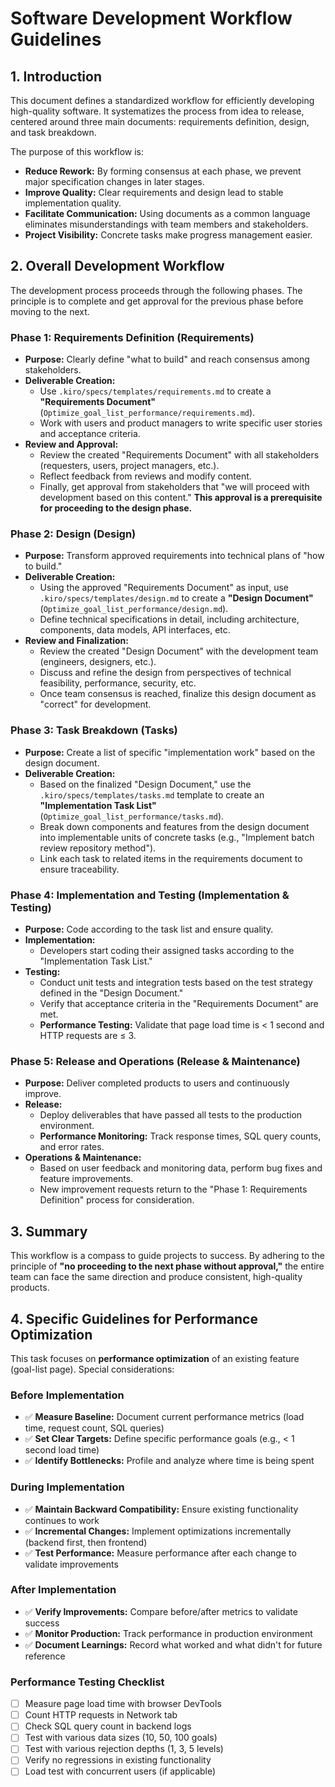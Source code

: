 # Software Development Workflow Guidelines

## 1. Introduction

This document defines a standardized workflow for efficiently developing high-quality software. It systematizes the process from idea to release, centered around three main documents: requirements definition, design, and task breakdown.

The purpose of this workflow is:
- **Reduce Rework:** By forming consensus at each phase, we prevent major specification changes in later stages.
- **Improve Quality:** Clear requirements and design lead to stable implementation quality.
- **Facilitate Communication:** Using documents as a common language eliminates misunderstandings with team members and stakeholders.
- **Project Visibility:** Concrete tasks make progress management easier.

## 2. Overall Development Workflow

The development process proceeds through the following phases. The principle is to complete and get approval for the previous phase before moving to the next.

### Phase 1: Requirements Definition (Requirements)
- **Purpose:** Clearly define "what to build" and reach consensus among stakeholders.
- **Deliverable Creation:**
  - Use `.kiro/specs/templates/requirements.md` to create a **"Requirements Document"** (`Optimize_goal_list_performance/requirements.md`).
  - Work with users and product managers to write specific user stories and acceptance criteria.
- **Review and Approval:**
  - Review the created "Requirements Document" with all stakeholders (requesters, users, project managers, etc.).
  - Reflect feedback from reviews and modify content.
  - Finally, get approval from stakeholders that "we will proceed with development based on this content." **This approval is a prerequisite for proceeding to the design phase.**

### Phase 2: Design (Design)
- **Purpose:** Transform approved requirements into technical plans of "how to build."
- **Deliverable Creation:**
  - Using the approved "Requirements Document" as input, use `.kiro/specs/templates/design.md` to create a **"Design Document"** (`Optimize_goal_list_performance/design.md`).
  - Define technical specifications in detail, including architecture, components, data models, API interfaces, etc.
- **Review and Finalization:**
  - Review the created "Design Document" with the development team (engineers, designers, etc.).
  - Discuss and refine the design from perspectives of technical feasibility, performance, security, etc.
  - Once team consensus is reached, finalize this design document as "correct" for development.

### Phase 3: Task Breakdown (Tasks)
- **Purpose:** Create a list of specific "implementation work" based on the design document.
- **Deliverable Creation:**
  - Based on the finalized "Design Document," use the `.kiro/specs/templates/tasks.md` template to create an **"Implementation Task List"** (`Optimize_goal_list_performance/tasks.md`).
  - Break down components and features from the design document into implementable units of concrete tasks (e.g., "Implement batch review repository method").
  - Link each task to related items in the requirements document to ensure traceability.

### Phase 4: Implementation and Testing (Implementation & Testing)
- **Purpose:** Code according to the task list and ensure quality.
- **Implementation:**
  - Developers start coding their assigned tasks according to the "Implementation Task List."
- **Testing:**
  - Conduct unit tests and integration tests based on the test strategy defined in the "Design Document."
  - Verify that acceptance criteria in the "Requirements Document" are met.
  - **Performance Testing:** Validate that page load time is < 1 second and HTTP requests are ≤ 3.

### Phase 5: Release and Operations (Release & Maintenance)
- **Purpose:** Deliver completed products to users and continuously improve.
- **Release:**
  - Deploy deliverables that have passed all tests to the production environment.
  - **Performance Monitoring:** Track response times, SQL query counts, and error rates.
- **Operations & Maintenance:**
  - Based on user feedback and monitoring data, perform bug fixes and feature improvements.
  - New improvement requests return to the "Phase 1: Requirements Definition" process for consideration.

## 3. Summary

This workflow is a compass to guide projects to success. By adhering to the principle of **"no proceeding to the next phase without approval,"** the entire team can face the same direction and produce consistent, high-quality products.

## 4. Specific Guidelines for Performance Optimization

This task focuses on **performance optimization** of an existing feature (goal-list page). Special considerations:

### Before Implementation
- ✅ **Measure Baseline:** Document current performance metrics (load time, request count, SQL queries)
- ✅ **Set Clear Targets:** Define specific performance goals (e.g., < 1 second load time)
- ✅ **Identify Bottlenecks:** Profile and analyze where time is being spent

### During Implementation
- ✅ **Maintain Backward Compatibility:** Ensure existing functionality continues to work
- ✅ **Incremental Changes:** Implement optimizations incrementally (backend first, then frontend)
- ✅ **Test Performance:** Measure performance after each change to validate improvements

### After Implementation
- ✅ **Verify Improvements:** Compare before/after metrics to validate success
- ✅ **Monitor Production:** Track performance in production environment
- ✅ **Document Learnings:** Record what worked and what didn't for future reference

### Performance Testing Checklist
- [ ] Measure page load time with browser DevTools
- [ ] Count HTTP requests in Network tab
- [ ] Check SQL query count in backend logs
- [ ] Test with various data sizes (10, 50, 100 goals)
- [ ] Test with various rejection depths (1, 3, 5 levels)
- [ ] Verify no regressions in existing functionality
- [ ] Load test with concurrent users (if applicable)
